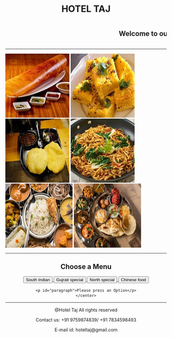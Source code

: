 <center>
<h1>HOTEL TAJ</h1>
</center>

<center>
<marquee>
    <h2>Welcome to our Website. We are glad to have Customer like you.</h2>
</marquee>
</center>


<hr>
<div> <img src="dosa.jpg" height="200px" width="200px">  <img src="gujrati.jpg" height="200px" width="200px">  <img src="north.jpg" height="200px" width="200px">  
<img src="chinese.jpg" height="200px" width="200px">  <img src="vegthali.jpg" height="200px" width="210px">  <img src="thali.jpg" height="200px" width="210px"></div>
<hr>

<center>
    <h2>Choose a Menu</h2>
</center>

<center>
<a href="south.html">
    <button id="one">South Indian</button>
</a>
<a href="gujrati.html">
    <button id="two">Gujrati special</button>
</a>
<a href="north.html">
    <button id="three">North special</button>
</a>
<a href="chinese.html">
    <button id="four">Chinese food</button>
</a>
    
    
    <p id="paragraph">Please press an Option</p>
    </center>
<center>
    <footer>
        <hr>
        <p>@Hotel Taj All rights reserved</p>
    <p>Contact us: +91 9759874839/ +91 7834598493</p>
    <p>E-mail id: hoteltaj@gmail.com</p>
    </footer>
</center>
    <link rel="stylesheet" href="Taj.css">
   
